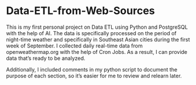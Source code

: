 # Data-ETL-from-Web-Sources
This is my first personal project on Data ETL using Python and PostgreSQL with the help of AI. The data is specifically processed on the period of night-time weather and specifically in Southeast Asian cities during the first week of September. I collected daily real-time data from openweathermap.org with the help of Cron Jobs. As a result, I can provide data that’s ready to be analyzed.

Additionally, I included comments in my python script to document the purpose of each section, so it’s easier for me to review and relearn later.
